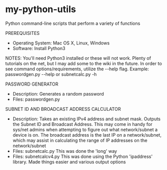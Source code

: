 # my-python-utils
Python command-line scripts that perform a variety of functions

PREREQUISITES
- Operating System: Mac OS X, Linux, Windows
- Software: Install Python3

NOTES: You'll need Python3 installed or these will not work. Plenty of tutorials on the net, but I may add some to the wiki in the future. In order to see command options/requirements, utilize the --help flag. Example: passwordgen.py --help or subnetcalc.py -h

PASSWORD GENERATOR
- Description: Generates a random password
- Files: passwordgen.py

SUBNET ID AND BROADCAST ADDRESS CALCULATOR
- Description: Takes an existing IPv4 address and subnet mask. Outputs the Subnet ID and Broadcast Address. This may come in handy for sys/net admins when attempting to figure out what network/subnet a device is on. The broadcast address is the last IP on a network/subnet, which may assist in calculating the range of IP addresses on the network/subnet
- Files: subnetcalc.py
    This was done the 'long' way
- Files: subnetcalcv4.py
    This was done using the Python 'ipaddress' library. Made things easier and various output options
